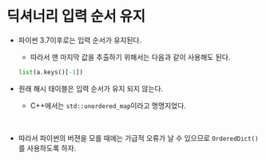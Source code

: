 # 딕셔너리 입력 순서 유지

- 파이썬 3.7이후로는 입력 순서가 유지된다.

  - 따라서 맨 마지막 값을 추출하기 위해서는 다음과 같이 사용해도 된다.

  ```python
  list(a.keys()[-1])
  ```

- 원래 해시 태이블은 입력 순서가 유지 되지 않는다.
  - C++에서는 `std::unordered_map`이라고 명명지었다.

<br>

- 따라서 파이썬의 버젼을 모를 때에는 가급적 오류가 날 수 있으므로 `OrderedDict()`를 사용하도록 하자.
